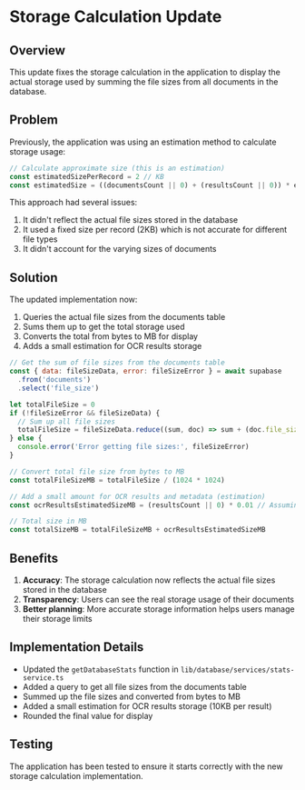 # Storage Calculation Update

## Overview
This update fixes the storage calculation in the application to display the actual storage used by summing the file sizes from all documents in the database.

## Problem
Previously, the application was using an estimation method to calculate storage usage:
```javascript
// Calculate approximate size (this is an estimation)
const estimatedSizePerRecord = 2 // KB
const estimatedSize = ((documentsCount || 0) + (resultsCount || 0)) * estimatedSizePerRecord / 1024 // Convert to MB
```

This approach had several issues:
1. It didn't reflect the actual file sizes stored in the database
2. It used a fixed size per record (2KB) which is not accurate for different file types
3. It didn't account for the varying sizes of documents

## Solution
The updated implementation now:
1. Queries the actual file sizes from the documents table
2. Sums them up to get the total storage used
3. Converts the total from bytes to MB for display
4. Adds a small estimation for OCR results storage

```javascript
// Get the sum of file sizes from the documents table
const { data: fileSizeData, error: fileSizeError } = await supabase
  .from('documents')
  .select('file_size')

let totalFileSize = 0
if (!fileSizeError && fileSizeData) {
  // Sum up all file sizes
  totalFileSize = fileSizeData.reduce((sum, doc) => sum + (doc.file_size || 0), 0)
} else {
  console.error('Error getting file sizes:', fileSizeError)
}

// Convert total file size from bytes to MB
const totalFileSizeMB = totalFileSize / (1024 * 1024)

// Add a small amount for OCR results and metadata (estimation)
const ocrResultsEstimatedSizeMB = (resultsCount || 0) * 0.01 // Assuming each OCR result is about 10KB

// Total size in MB
const totalSizeMB = totalFileSizeMB + ocrResultsEstimatedSizeMB
```

## Benefits
1. **Accuracy**: The storage calculation now reflects the actual file sizes stored in the database
2. **Transparency**: Users can see the real storage usage of their documents
3. **Better planning**: More accurate storage information helps users manage their storage limits

## Implementation Details
- Updated the `getDatabaseStats` function in `lib/database/services/stats-service.ts`
- Added a query to get all file sizes from the documents table
- Summed up the file sizes and converted from bytes to MB
- Added a small estimation for OCR results storage (10KB per result)
- Rounded the final value for display

## Testing
The application has been tested to ensure it starts correctly with the new storage calculation implementation.
